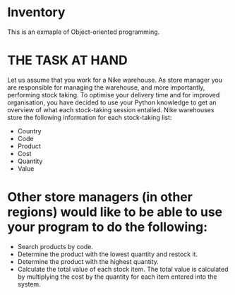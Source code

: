 # Inventory
This is an exmaple of Object-oriented programming. 

# THE TASK AT HAND
Let us assume that you work for a Nike warehouse. As store manager you are
responsible for managing the warehouse, and more importantly, performing stock
taking. To optimise your delivery time and for improved organisation, you have
decided to use your Python knowledge to get an overview of what each
stock-taking session entailed.
Nike warehouses store the following information for each stock-taking list:
- Country
- Code
- Product
- Cost
- Quantity
- Value
# Other store managers (in other regions) would like to be able to use your program to do the following:
- Search products by code.
- Determine the product with the lowest quantity and restock it.
- Determine the product with the highest quantity.
- Calculate the total value of each stock item. The total value is calculated by
multiplying the cost by the quantity for each item entered into the system.

